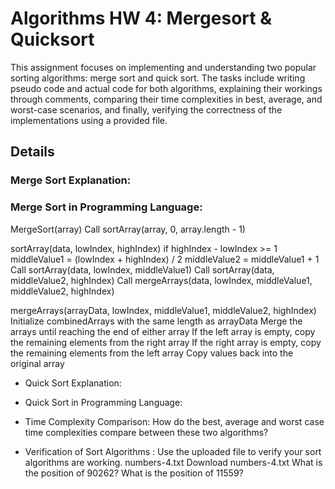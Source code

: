 # Algorithms HW 4: Mergesort & Quicksort
This assignment focuses on implementing and understanding two popular sorting algorithms: merge sort and quick sort. The tasks include writing pseudo code and actual code for both algorithms, explaining their workings through comments, comparing their time complexities in best, average, and worst-case scenarios, and finally, verifying the correctness of the implementations using a provided file.

## Details

### Merge Sort Explanation:

### Merge Sort in Programming Language:
 MergeSort(array)
  Call sortArray(array, 0, array.length - 1)

sortArray(data, lowIndex, highIndex)
  if highIndex - lowIndex >= 1
    middleValue1 = (lowIndex + highIndex) / 2
    middleValue2 = middleValue1 + 1
    Call sortArray(data, lowIndex, middleValue1)
    Call sortArray(data, middleValue2, highIndex)
    Call mergeArrays(data, lowIndex, middleValue1, middleValue2, highIndex)

mergeArrays(arrayData, lowIndex, middleValue1, middleValue2, highIndex)
  Initialize combinedArrays with the same length as arrayData
  Merge the arrays until reaching the end of either array
  If the left array is empty, copy the remaining elements from the right array
  If the right array is empty, copy the remaining elements from the left array
  Copy values back into the original array
  
- Quick Sort Explanation:

- Quick Sort in Programming Language:

- Time Complexity Comparison:
  How do the best, average and worst case time complexities compare between these two algorithms?
  
- Verification of Sort Algorithms : 
Use the uploaded file to verify your sort algorithms are working. numbers-4.txt Download numbers-4.txt  What is the position of 90262? What is the position of 11559?
